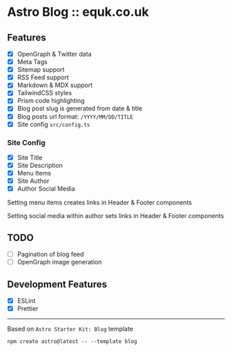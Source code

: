 # Astro Blog :: equk.co.uk

## Features

- [x] OpenGraph & Twitter data
- [x] Meta Tags
- [x] Sitemap support
- [x] RSS Feed support
- [x] Markdown & MDX support
- [x] TailwindCSS styles
- [x] Prism code highlighting
- [x] Blog post slug is generated from date & title
- [x] Blog posts url format: `/YYYY/MM/DD/TITLE`
- [x] Site config `src/config.ts`

### Site Config

- [x] Site Title
- [x] Site Description
- [x] Menu Items
- [x] Site Author
- [x] Author Social Media

Setting menu items creates links in Header & Footer components

Setting social media within author sets links in Header & Footer components

## TODO

- [ ] Pagination of blog feed
- [ ] OpenGraph image generation

## Development Features

- [x] ESLint
- [x] Prettier

---

Based on `Astro Starter Kit: Blog` template

```
npm create astro@latest -- --template blog
```

